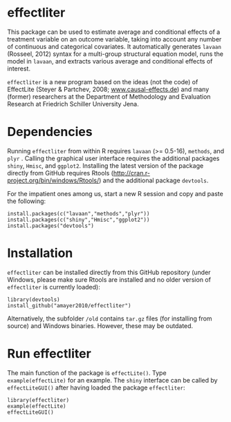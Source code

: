 effectliter
=========

This package can be used to estimate average and conditional effects of a treatment variable on an outcome variable, taking into
account any number of continuous and categorical covariates. It automatically generates `lavaan` (Rosseel, 2012) syntax for a multi-group structural equation model, runs the model in `lavaan`, and extracts various average and conditional effects of interest.

`effectliter` is a new program based on the ideas (not the code) of EffectLite (Steyer & Partchev, 2008; www.causal-effects.de) and many (former) researchers at the Department of Methodology and Evaluation Research at Friedrich Schiller University Jena.

Dependencies
=========

Running `effectliter` from within R requires `lavaan` (>= 0.5-16), `methods`, and `plyr` . Calling the graphical user interface requires the additional packages `shiny`, `Hmisc`, and `ggplot2`. Installing the latest version of the package directly from GitHub requires Rtools (http://cran.r-project.org/bin/windows/Rtools/) and the additional package `devtools`.

For the impatient ones among us, start a new R session and copy and paste the following:

```
install.packages(c("lavaan","methods","plyr"))
install.packages(c("shiny","Hmisc","ggplot2"))
install.packages("devtools")
```

Installation
=========

`effectliter` can be installed directly from this GitHub repository (under Windows, please make sure Rtools are installed and no older version of `effectliter` is currently loaded): 

```
library(devtools)
install_github("amayer2010/effectliter")
```

Alternatively, the subfolder `/old` contains `tar.gz` files (for installing from source) and Windows binaries. However, these may be outdated.


Run effectliter
=========

The main function of the package is `effectLite()`. Type `example(effectLite)` for an example. The `shiny` interface can be called by `effectLiteGUI()` after having loaded the package `effectliter`:

```
library(effectliter)
example(effectLite)
effectLiteGUI()
```
